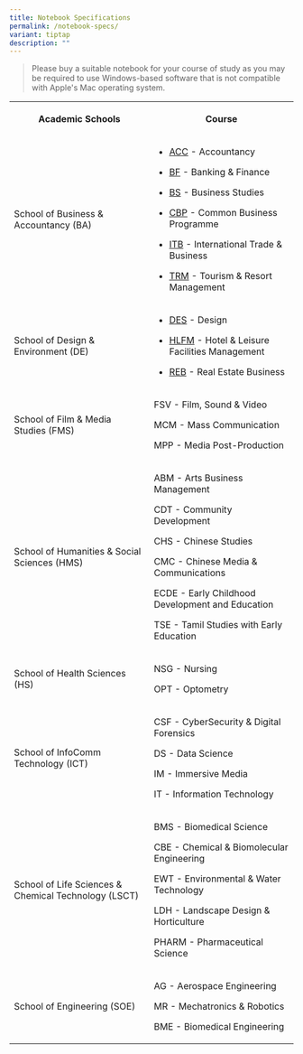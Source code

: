 ```yaml
---
title: Notebook Specifications
permalink: /notebook-specs/
variant: tiptap
description: ""
---
```

<blockquote>
<p>Please buy a suitable notebook for your course of study as you may be
required to use Windows-based software that is not compatible with Apple's
Mac operating system.</p>
</blockquote>
<table>
<tbody>
<tr>
<th rowspan="1" colspan="1">
<p>Academic Schools</p>
</th>
<th rowspan="1" colspan="1">
<p>Course</p>
</th>
</tr>
<tr>
<td rowspan="1" colspan="1">
<p>School of Business &amp; Accountancy (BA)</p>
</td>
<td rowspan="1" colspan="1">
<ul data-tight="true" class="tight">
<li>
<p><a href="/course-acc" rel="noopener noreferrer nofollow" target="_blank">ACC</a> -
Accountancy</p>
</li>
<li>
<p><a href="course-bf" rel="noopener noreferrer nofollow" target="_blank">BF</a> -
Banking &amp; Finance</p>
</li>
<li>
<p><a href="course-bs" rel="noopener noreferrer nofollow" target="_blank">BS</a> -
Business Studies</p>
</li>
<li>
<p><a href="course-cbp" rel="noopener noreferrer nofollow" target="_blank">CBP</a> -
Common Business Programme</p>
</li>
<li>
<p><a href="course-itb" rel="noopener noreferrer nofollow" target="_blank">ITB</a> -
International Trade &amp; Business</p>
</li>
<li>
<p><a href="course-trm" rel="noopener noreferrer nofollow" target="_blank">TRM</a> -
Tourism &amp; Resort Management</p>
</li>
</ul>
</td>
</tr>
<tr>
<td rowspan="1" colspan="1">
<p>School of Design &amp; Environment (DE)</p>
</td>
<td rowspan="1" colspan="1">
<ul data-tight="true" class="tight">
<li>
<p><a href="course-des" rel="noopener noreferrer nofollow" target="_blank">DES</a> -
Design</p>
</li>
<li>
<p><a href="course-hlfm" rel="noopener noreferrer nofollow" target="_blank">HLFM</a> -
Hotel &amp; Leisure Facilities Management</p>
</li>
<li>
<p><a href="course-reb" rel="noopener noreferrer nofollow" target="_blank">REB</a> -
Real Estate Business</p>
</li>
</ul>
</td>
</tr>
<tr>
<td rowspan="1" colspan="1">
<p>School of Film &amp; Media Studies (FMS)</p>
</td>
<td rowspan="1" colspan="1">
<p>FSV - Film, Sound &amp; Video</p>
<p>MCM - Mass Communication</p>
<p>MPP - Media Post-Production</p>
</td>
</tr>
<tr>
<td rowspan="1" colspan="1">
<p>School of Humanities &amp; Social Sciences (HMS)</p>
</td>
<td rowspan="1" colspan="1">
<p>ABM - Arts Business Management</p>
<p>CDT - Community Development</p>
<p>CHS - Chinese Studies</p>
<p>CMC - Chinese Media &amp; Communications</p>
<p>ECDE - Early Childhood Development and Education</p>
<p>TSE - Tamil Studies with Early Education</p>
</td>
</tr>
<tr>
<td rowspan="1" colspan="1">
<p>School of Health Sciences (HS)</p>
</td>
<td rowspan="1" colspan="1">
<p>NSG - Nursing</p>
<p>OPT - Optometry</p>
</td>
</tr>
<tr>
<td rowspan="1" colspan="1">
<p>School of InfoComm Technology (ICT)</p>
</td>
<td rowspan="1" colspan="1">
<p>CSF - CyberSecurity &amp; Digital Forensics</p>
<p>DS - Data Science</p>
<p>IM - Immersive Media</p>
<p>IT - Information Technology</p>
</td>
</tr>
<tr>
<td rowspan="1" colspan="1">
<p>School of Life Sciences &amp; Chemical Technology (LSCT)</p>
</td>
<td rowspan="1" colspan="1">
<p>BMS - Biomedical Science</p>
<p>CBE - Chemical &amp; Biomolecular Engineering</p>
<p>EWT - Environmental &amp; Water Technology</p>
<p>LDH - Landscape Design &amp; Horticulture</p>
<p>PHARM - Pharmaceutical Science</p>
</td>
</tr>
<tr>
<td rowspan="1" colspan="1">
<p>School of Engineering (SOE)</p>
</td>
<td rowspan="1" colspan="1">
<p>AG - Aerospace Engineering</p>
<p>MR - Mechatronics &amp; Robotics</p>
<p>BME - Biomedical Engineering</p>
<p></p>
</td>
</tr>
</tbody>
</table>
<p></p>